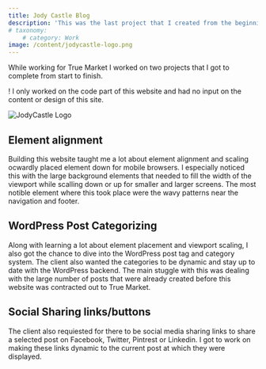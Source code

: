 ```yaml
---
title: Jody Castle Blog
description: 'This was the last project that I created from the beginning while working for True Market'
# taxonomy:
 	# category: Work
image: /content/jodycastle-logo.png
---
```


While working for True Market I worked on two projects that I got to complete from start to finish.

! I only worked on the code part of this website and had no input on the content or design of this site.

![JodyCastle Logo](/content/jodycastle-logo.png)

## Element alignment

Building this website taught me a lot about element alignment and scaling ocwardly placed element down for mobile browsers. I especially noticed this with the large background elements that needed to fill the width of the viewport while scalling down or up for smaller and larger screens. The most notible element where this took place were the wavy patterns near the navigation and footer.

## WordPress Post Categorizing

Along with learning a lot about element placement and viewport scaling, I also got the chance to dive into the WordPress post tag and category system. The client also wanted the categories to be dynamic and stay up to date with the WordPress backend. The main stuggle with this was dealing with the large number of posts that were already created before this website was contracted out to True Market.

## Social Sharing links/buttons

The client also requiested for there to be social media sharing links to share a selected post on Facebook, Twitter, Pintrest or Linkedin. I got to work on making these links dynamic to the current post at which they were displayed.
